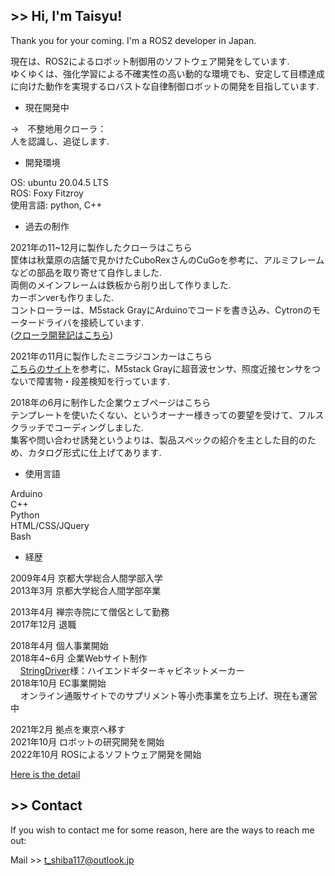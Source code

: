 ## >> Hi, I'm Taisyu!

Thank you for your coming. I'm a ROS2 developer in Japan.

現在は、ROS2によるロボット制御用のソフトウェア開発をしています.   
ゆくゆくは、強化学習による不確実性の高い動的な環境でも、安定して目標達成に向けた動作を実現するロバストな自律制御ロボットの開発を目指しています.
  
  
* 現在開発中

→　不整地用クローラ：  
人を認識し、追従します.  
  
  
* 開発環境

OS: ubuntu 20.04.5 LTS   
ROS: Foxy Fitzroy   
使用言語: python, C++  
  
  
* 過去の制作

2021年の11~12月に製作したクローラはこちら  
筐体は秋葉原の店舗で見かけたCuboRexさんのCuGoを参考に、アルミフレームなどの部品を取り寄せて自作しました.  
両側のメインフレームは鉄板から削り出して作りました.  
カーボンverも作りました.  
コントローラーは、M5stack GrayにArduinoでコードを書き込み、Cytronのモータードライバを接続しています.  
([クローラ開発記はこちら](http://stand-alone.sub.jp/myenglishjourney/category/crawler/))  

2021年の11月に製作したミニラジコンカーはこちら  
[こちらのサイト](https://deviceplus.jp/mc-general/arduino-m5stack-remote-control-car-03/)を参考に、M5stack Grayに超音波センサ、照度近接センサをつないで障害物・段差検知を行っています.  

2018年の6月に制作した企業ウェブページはこちら  
テンプレートを使いたくない、というオーナー様きっての要望を受けて、フルスクラッチでコーディングしました.  
集客や問い合わせ誘発というよりは、製品スペックの紹介を主とした目的のため、カタログ形式に仕上げてあります.  
  
  
* 使用言語

Arduino  
C++  
Python  
HTML/CSS/JQuery  
Bash  
  
  
* 経歴

2009年4月 京都大学総合人間学部入学  
2013年3月 京都大学総合人間学部卒業  

2013年4月 禅宗寺院にて僧侶として勤務  
2017年12月 退職  


2018年4月 個人事業開始  
2018年4~6月 企業Webサイト制作  
&nbsp;&nbsp;&nbsp;&nbsp;[StringDriver](https://www.stringdriver.jp/)様：ハイエンドギターキャビネットメーカー  
2018年10月 EC事業開始  
&nbsp;&nbsp;&nbsp;&nbsp;オンライン通販サイトでのサプリメント等小売事業を立ち上げ、現在も運営中  


2021年2月 拠点を東京へ移す  
2021年10月 ロボットの研究開発を開始  
2022年10月 ROSによるソフトウェア開発を開始  
  
  
[Here is the detail](https://tstaisyu.gitbook.io/profile/)

## >> Contact
If you wish to contact me for some reason, here are the ways to reach me out:

Mail >> t_shiba117@outlook.jp
